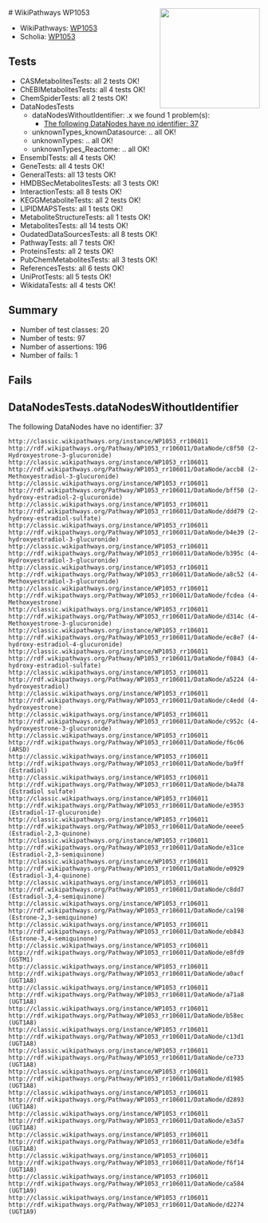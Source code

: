 <img style="float: right; width: 200px" src="https://upload.wikimedia.org/wikipedia/commons/thumb/8/83/Wplogo_with_text_500.png/640px-Wplogo_with_text_500.png" />
# WikiPathways WP1053

* WikiPathways: [WP1053](https://wikipathways.org/pathways/WP1053)
* Scholia: [WP1053](https://scholia.toolforge.org/wikipathways/WP1053)
## Tests
* CASMetabolitesTests: all 2 tests OK!
* ChEBIMetabolitesTests: all 4 tests OK!
* ChemSpiderTests: all 2 tests OK!
* DataNodesTests
    * dataNodesWithoutIdentifier: .x we found 1 problem(s):
        * [The following DataNodes have no identifier: 37](#8792c4d5)
    * unknownTypes_knownDatasource: .. all OK!
    * unknownTypes: .. all OK!
    * unknownTypes_Reactome: .. all OK!
* EnsemblTests: all 4 tests OK!
* GeneTests: all 4 tests OK!
* GeneralTests: all 13 tests OK!
* HMDBSecMetabolitesTests: all 3 tests OK!
* InteractionTests: all 8 tests OK!
* KEGGMetaboliteTests: all 2 tests OK!
* LIPIDMAPSTests: all 1 tests OK!
* MetaboliteStructureTests: all 1 tests OK!
* MetabolitesTests: all 14 tests OK!
* OudatedDataSourcesTests: all 8 tests OK!
* PathwayTests: all 7 tests OK!
* ProteinsTests: all 2 tests OK!
* PubChemMetabolitesTests: all 3 tests OK!
* ReferencesTests: all 6 tests OK!
* UniProtTests: all 5 tests OK!
* WikidataTests: all 4 tests OK!


## Summary

* Number of test classes: 20
* Number of tests: 97
* Number of assertions: 196
* Number of fails: 1

## Fails

<a name="8792c4d5" />

## DataNodesTests.dataNodesWithoutIdentifier

The following DataNodes have no identifier: 37
```
http://classic.wikipathways.org/instance/WP1053_rr106011 http://rdf.wikipathways.org/Pathway/WP1053_rr106011/DataNode/c8f50 (2-Hydroxyestrone-3-glucuronide)
http://classic.wikipathways.org/instance/WP1053_rr106011 http://rdf.wikipathways.org/Pathway/WP1053_rr106011/DataNode/accb8 (2-Methoxyestradiol-3-glucuronide)
http://classic.wikipathways.org/instance/WP1053_rr106011 http://rdf.wikipathways.org/Pathway/WP1053_rr106011/DataNode/bff50 (2-hydroxy-estradiol-2-glucuronide)
http://classic.wikipathways.org/instance/WP1053_rr106011 http://rdf.wikipathways.org/Pathway/WP1053_rr106011/DataNode/ddd79 (2-hydroxy-estradiol-sulfate)
http://classic.wikipathways.org/instance/WP1053_rr106011 http://rdf.wikipathways.org/Pathway/WP1053_rr106011/DataNode/b4e39 (2-hydroxyestradiol-3-glucuronide)
http://classic.wikipathways.org/instance/WP1053_rr106011 http://rdf.wikipathways.org/Pathway/WP1053_rr106011/DataNode/b395c (4-Hydroxyestradiol-3-glucuronide)
http://classic.wikipathways.org/instance/WP1053_rr106011 http://rdf.wikipathways.org/Pathway/WP1053_rr106011/DataNode/a8c52 (4-Methoxyestradiol-3-glucuronide)
http://classic.wikipathways.org/instance/WP1053_rr106011 http://rdf.wikipathways.org/Pathway/WP1053_rr106011/DataNode/fcdea (4-Methoxyestrone)
http://classic.wikipathways.org/instance/WP1053_rr106011 http://rdf.wikipathways.org/Pathway/WP1053_rr106011/DataNode/d314c (4-Methoxyestrone-3-glucuronide)
http://classic.wikipathways.org/instance/WP1053_rr106011 http://rdf.wikipathways.org/Pathway/WP1053_rr106011/DataNode/ec8e7 (4-hydroxy-estradiol-4-glucuronide)
http://classic.wikipathways.org/instance/WP1053_rr106011 http://rdf.wikipathways.org/Pathway/WP1053_rr106011/DataNode/f0843 (4-hydroxy-estradiol-sulfate)
http://classic.wikipathways.org/instance/WP1053_rr106011 http://rdf.wikipathways.org/Pathway/WP1053_rr106011/DataNode/a5224 (4-hydroxyestradiol)
http://classic.wikipathways.org/instance/WP1053_rr106011 http://rdf.wikipathways.org/Pathway/WP1053_rr106011/DataNode/c4edd (4-hydroxyestrone)
http://classic.wikipathways.org/instance/WP1053_rr106011 http://rdf.wikipathways.org/Pathway/WP1053_rr106011/DataNode/c952c (4-hydroxyestrone-3-glucuronide)
http://classic.wikipathways.org/instance/WP1053_rr106011 http://rdf.wikipathways.org/Pathway/WP1053_rr106011/DataNode/f6c06 (ARSD)
http://classic.wikipathways.org/instance/WP1053_rr106011 http://rdf.wikipathways.org/Pathway/WP1053_rr106011/DataNode/ba9ff (Estradiol)
http://classic.wikipathways.org/instance/WP1053_rr106011 http://rdf.wikipathways.org/Pathway/WP1053_rr106011/DataNode/b4a78 (Estradiol sulfate)
http://classic.wikipathways.org/instance/WP1053_rr106011 http://rdf.wikipathways.org/Pathway/WP1053_rr106011/DataNode/e3953 (Estradiol-17-glucuronide)
http://classic.wikipathways.org/instance/WP1053_rr106011 http://rdf.wikipathways.org/Pathway/WP1053_rr106011/DataNode/eeee5 (Estradiol-2,3-quinone)
http://classic.wikipathways.org/instance/WP1053_rr106011 http://rdf.wikipathways.org/Pathway/WP1053_rr106011/DataNode/e31ce (Estradiol-2,3-semiquinone)
http://classic.wikipathways.org/instance/WP1053_rr106011 http://rdf.wikipathways.org/Pathway/WP1053_rr106011/DataNode/e0929 (Estradiol-3,4-quinone)
http://classic.wikipathways.org/instance/WP1053_rr106011 http://rdf.wikipathways.org/Pathway/WP1053_rr106011/DataNode/c8dd7 (Estradiol-3,4-semiquinone)
http://classic.wikipathways.org/instance/WP1053_rr106011 http://rdf.wikipathways.org/Pathway/WP1053_rr106011/DataNode/ca198 (Estrone-2,3-semiquinone)
http://classic.wikipathways.org/instance/WP1053_rr106011 http://rdf.wikipathways.org/Pathway/WP1053_rr106011/DataNode/eb843 (Estrone-3,4-semiquinone)
http://classic.wikipathways.org/instance/WP1053_rr106011 http://rdf.wikipathways.org/Pathway/WP1053_rr106011/DataNode/e8fd9 (GSTM1)
http://classic.wikipathways.org/instance/WP1053_rr106011 http://rdf.wikipathways.org/Pathway/WP1053_rr106011/DataNode/a0acf (UGT1A8)
http://classic.wikipathways.org/instance/WP1053_rr106011 http://rdf.wikipathways.org/Pathway/WP1053_rr106011/DataNode/a71a8 (UGT1A8)
http://classic.wikipathways.org/instance/WP1053_rr106011 http://rdf.wikipathways.org/Pathway/WP1053_rr106011/DataNode/b58ec (UGT1A8)
http://classic.wikipathways.org/instance/WP1053_rr106011 http://rdf.wikipathways.org/Pathway/WP1053_rr106011/DataNode/c13d1 (UGT1A8)
http://classic.wikipathways.org/instance/WP1053_rr106011 http://rdf.wikipathways.org/Pathway/WP1053_rr106011/DataNode/ce733 (UGT1A8)
http://classic.wikipathways.org/instance/WP1053_rr106011 http://rdf.wikipathways.org/Pathway/WP1053_rr106011/DataNode/d1985 (UGT1A8)
http://classic.wikipathways.org/instance/WP1053_rr106011 http://rdf.wikipathways.org/Pathway/WP1053_rr106011/DataNode/d2893 (UGT1A8)
http://classic.wikipathways.org/instance/WP1053_rr106011 http://rdf.wikipathways.org/Pathway/WP1053_rr106011/DataNode/e3a57 (UGT1A8)
http://classic.wikipathways.org/instance/WP1053_rr106011 http://rdf.wikipathways.org/Pathway/WP1053_rr106011/DataNode/e3dfa (UGT1A8)
http://classic.wikipathways.org/instance/WP1053_rr106011 http://rdf.wikipathways.org/Pathway/WP1053_rr106011/DataNode/f6f14 (UGT1A8)
http://classic.wikipathways.org/instance/WP1053_rr106011 http://rdf.wikipathways.org/Pathway/WP1053_rr106011/DataNode/ca584 (UGT1A9)
http://classic.wikipathways.org/instance/WP1053_rr106011 http://rdf.wikipathways.org/Pathway/WP1053_rr106011/DataNode/d2274 (UGT1A9)
```

